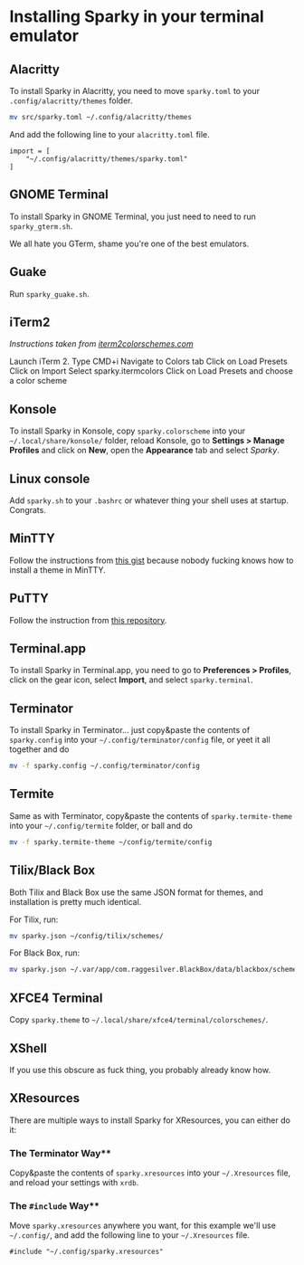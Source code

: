 # Installing Sparky in your terminal emulator

## Alacritty
To install Sparky in Alacritty, you need to move `sparky.toml` to your `.config/alacritty/themes` folder.

```sh
mv src/sparky.toml ~/.config/alacritty/themes
```

And add the following line to your `alacritty.toml` file.

```t
import = [
    "~/.config/alacritty/themes/sparky.toml"
]
```

## GNOME Terminal
To install Sparky in GNOME Terminal, you just need to need to run `sparky_gterm.sh`.

We all hate you GTerm, shame you're one of the best emulators.

## Guake
Run `sparky_guake.sh`.

## iTerm2
*Instructions taken from [iterm2colorschemes.com](https://iterm2colorschemes.com)*

Launch iTerm 2.
Type CMD+i
Navigate to Colors tab
Click on Load Presets
Click on Import
Select sparky.itermcolors
Click on Load Presets and choose a color scheme

## Konsole
To install Sparky in Konsole, copy `sparky.colorscheme` into your `~/.local/share/konsole/` folder, reload Konsole, go to **Settings > Manage Profiles** and click on **New**, open the **Appearance** tab and select *Sparky*.

## Linux console
Add `sparky.sh` to your `.bashrc` or whatever thing your shell uses at startup. Congrats.

## MinTTY
Follow the instructions from [this gist](https://gist.github.com/mohnish/fbdb87bd8f5c7ecc46de519fbdd4b68c) because nobody fucking knows how to install a theme in MinTTY.

## PuTTY
Follow the instruction from [this repository](https://gist.github.com/mohnish/fbdb87bd8f5c7ecc46de519fbdd4b68c).

## Terminal.app
To install Sparky in Terminal.app, you need to go to **Preferences > Profiles**, click on the gear icon, select **Import**, and select `sparky.terminal`.

## Terminator
To install Sparky in Terminator... just copy&paste the contents of `sparky.config` into your `~/.config/terminator/config` file, or yeet it all together and do

```sh
mv -f sparky.config ~/.config/terminator/config
```

## Termite
Same as with Terminator, copy&paste the contents of `sparky.termite-theme` into your `~/.config/termite` folder, or ball and do
```sh
mv -f sparky.termite-theme ~/config/termite/config
```

## Tilix/Black Box
Both Tilix and Black Box use the same JSON format for themes, and installation is pretty much identical.

For Tilix, run:
```sh
mv sparky.json ~/config/tilix/schemes/
```

For Black Box, run:
```sh
mv sparky.json ~/.var/app/com.raggesilver.BlackBox/data/blackbox/schemes/
```

## XFCE4 Terminal
Copy `sparky.theme` to `~/.local/share/xfce4/terminal/colorschemes/`.

## XShell
If you use this obscure as fuck thing, you probably already know how.

## XResources
There are multiple ways to install Sparky for XResources, you can either do it:

### The Terminator Way**
Copy&paste the contents of `sparky.xresources` into your `~/.Xresources` file, and reload your settings with `xrdb`.

### The `#include` Way**
Move `sparky.xresources` anywhere you want, for this example we'll use `~/.config/`, and add the following line to your `~/.Xresources` file.

```
#include "~/.config/sparky.xresources"
```